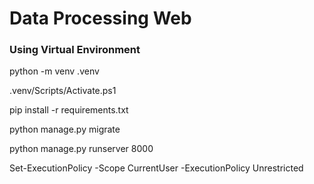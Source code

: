 # Data Processing Web

### Using Virtual Environment

python -m venv .venv

.venv/Scripts/Activate.ps1

pip install -r requirements.txt

python manage.py migrate

python manage.py runserver 8000

Set-ExecutionPolicy -Scope CurrentUser -ExecutionPolicy Unrestricted